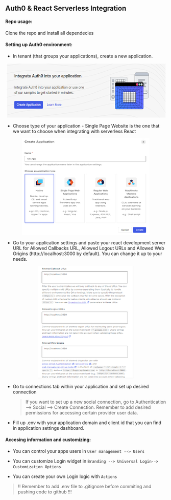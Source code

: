 ## Auth0 & React Serverless Integration

#### Repo usage:

Clone the repo and install all dependecies

#### Setting up Auth0 environment:

- In tenant (that groups your applications), create a new application.

<p align="center">
  <img width="500" height="170" src="./screenshots/Create.png">
</p>

- Choose type of your application - Single Page Website is the one that we want to choose when integrating with serverless React

<p align="center">
  <img width="400" height="300" src="./screenshots/ChooseType.png">
</p>

- Go to your application settings and paste your react development server URL for Allowed Callbacks URL, Allowed Logout URLs and Allowed Web Origins (http://localhost:3000 by default). You can change it up to your needs.

<p align="center">
  <img width="300" height="350" src="./screenshots/URLs.png">
</p>

- Go to connections tab within your application and set up desired connection

  > If you want to set up a new social connection, go to Authentication --> Social --> Create Connection.
  > Remember to add desired permissions for accessing certain provider user data.

- Fill up .env with your application domain and client id that you can find in application settings dashboard.

#### Accesing information and customizing:

- You can control your apps users in `User management --> Users`

- You can customize Login widget in `Branding --> Universal Login--> Customization Options`

- You can create your own Login logic with `Actions`

> !! Remember to add .env file to .gitignore before commiting and pushing code to github !!!
